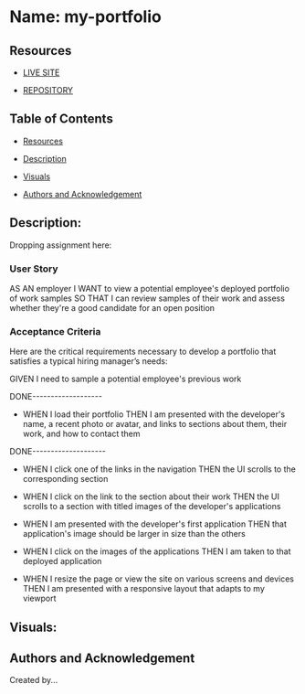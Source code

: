# Name: my-portfolio

## Resources
- [LIVE SITE](https://okdavekk.github.io/my-portfolio/)

- [REPOSITORY](https://github.com/okdavekk/my-portfolio)

## Table of Contents
- [Resources](#resources)

- [Description](#description-horiseon-search-engine-optimization)

- [Visuals](#visuals)

- [Authors and Acknowledgement](#authors-and-acknowledgement)

## Description: 

Dropping assignment here:

### User Story
AS AN employer
I WANT to view a potential employee's deployed portfolio of work samples
SO THAT I can review samples of their work and assess whether they're a good candidate for an open position

### Acceptance Criteria
Here are the critical requirements necessary to develop a portfolio that satisfies a typical hiring manager’s needs:

GIVEN I need to sample a potential employee's previous work

DONE-------------------
- WHEN I load their portfolio
THEN I am presented with the developer's name, a recent photo or avatar, and links to sections about them, their work, and how to contact them

DONE--------------------
- WHEN I click one of the links in the navigation
THEN the UI scrolls to the corresponding section


- WHEN I click on the link to the section about their work
THEN the UI scrolls to a section with titled images of the developer's applications

- WHEN I am presented with the developer's first application
THEN that application's image should be larger in size than the others

- WHEN I click on the images of the applications
THEN I am taken to that deployed application

- WHEN I resize the page or view the site on various screens and devices
THEN I am presented with a responsive layout that adapts to my viewport

## Visuals:


## Authors and Acknowledgement
Created by...

